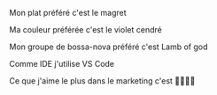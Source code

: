 
Mon plat préféré c'est le magret

Ma couleur préférée c'est le violet cendré

Mon groupe de bossa-nova préféré c'est Lamb of god

Comme IDE j'utilise VS Code

Ce que j'aime le plus dans le marketing c'est 🤑🤑🤑🤑